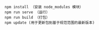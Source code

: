 
    npm install （安装 node_modules 模块）
    npm run serve （运行）
    npm run build （打包）
    npm update (用于更新包到基于规范范围的最新版本)
